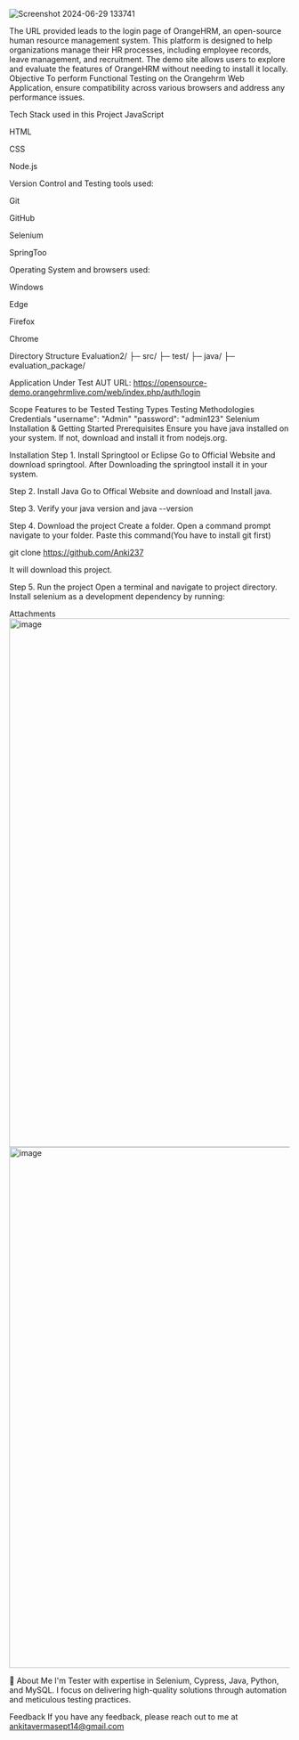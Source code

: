 ![Screenshot 2024-06-29 133741](https://github.com/Anki237/Evaluation_Submission_AnkitaVerma/assets/172264982/94831936-a06e-4a6e-8d5a-e5c45435de07)

The URL  provided leads to the login page of OrangeHRM, an open-source human resource management system. This platform is designed to help organizations manage their HR processes, including employee records, leave management, and recruitment. The demo site allows users to explore and evaluate the features of OrangeHRM without needing to install it locally.
Objective
To perform Functional Testing on the Orangehrm Web Application, ensure compatibility across various browsers and address any performance issues.

Tech Stack used in this Project
JavaScript

HTML

CSS

Node.js

Version Control and Testing tools used:

Git

GitHub

Selenium

SpringToo

Operating System and browsers used:

Windows

Edge

Firefox

Chrome

Directory Structure
Evaluation2/ ├─ src/ ├─ test/ ├─ java/ ├─ evaluation_package/ 

Application Under Test
AUT URL: https://opensource-demo.orangehrmlive.com/web/index.php/auth/login

Scope
Features to be Tested
Testing Types
Testing Methodologies
Credentials
"username": "Admin"
"password": "admin123"
Selenium Installation & Getting Started
Prerequisites
Ensure you have java installed on your system. If not, download and install it from nodejs.org.

Installation
Step 1. Install Springtool or Eclipse
Go to Official Website and download springtool. After Downloading the springtool install it in your system.

Step 2. Install Java
Go to Offical Website and download and Install java.

Step 3. Verify your java version and java --version

Step 4. Download the project
Create a folder. Open a command prompt navigate to your folder. Paste this command(You have to install git first)

git clone https://github.com/Anki237

It will download this project.

Step 5. Run the project
Open a terminal and navigate to project directory. Install selenium as a development dependency by running:



Attachments
<img width="950" alt="image" src="https://github.com/Anki237/Evaluation_Submission_AnkitaVerma/assets/172264982/e67242c5-e8b2-4b70-a24b-b3d9ecfd795d">
<img width="936" alt="image" src="https://github.com/Anki237/Evaluation_Submission_AnkitaVerma/assets/172264982/083bcf9d-ee54-4f93-a2c1-bdc1bb894ecb">





🚀 About Me
I'm  Tester with expertise in Selenium, Cypress, Java, Python, and MySQL. I focus on delivering high-quality solutions through automation and meticulous testing practices.

Feedback
If you have any feedback, please reach out to me at ankitavermasept14@gmail.com


